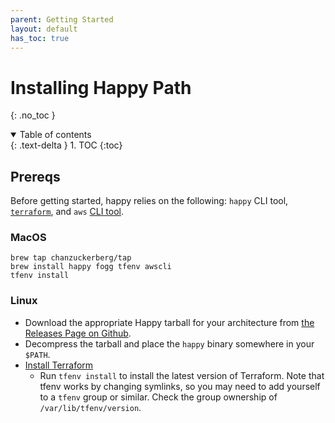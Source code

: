```yaml
---
parent: Getting Started
layout: default
has_toc: true
---
```


# Installing Happy Path
{: .no_toc }

<details open markdown="block">
  <summary>
    Table of contents
  </summary>
  {: .text-delta }
1. TOC
{:toc}
</details>

## Prereqs

Before getting started, happy relies on the following: `happy` CLI tool, [`terraform`](https://developer.hashicorp.com/terraform/tutorials/aws-get-started/install-cli), and `aws` [CLI tool](https://formulae.brew.sh/formula/awscli).

### MacOS

```
brew tap chanzuckerberg/tap
brew install happy fogg tfenv awscli
tfenv install
```

### Linux

* Download the appropriate Happy tarball for your architecture from [the Releases Page on Github](https://github.com/chanzuckerberg/happy/releases).
* Decompress the tarball and place the `happy` binary somewhere in your `$PATH`.
* [Install Terraform](https://github.com/tfutils/tfenv)
  * Run `tfenv install` to install the latest version of Terraform. Note that tfenv works by changing symlinks, so you may need to add yourself to a `tfenv` group or similar. Check the group ownership of `/var/lib/tfenv/version`.

